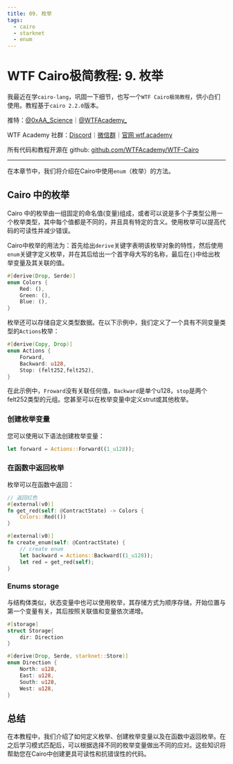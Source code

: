 ```yaml
---
title: 09. 枚举
tags:
  - cairo
  - starknet
  - enum
---
```


# WTF Cairo极简教程: 9. 枚举

我最近在学`cairo-lang`，巩固一下细节，也写一个`WTF Cairo极简教程`，供小白们使用。教程基于`cairo 2.2.0`版本。

推特：[@0xAA_Science](https://twitter.com/0xAA_Science)｜[@WTFAcademy_](https://twitter.com/WTFAcademy_)

WTF Academy 社群：[Discord](https://discord.gg/5akcruXrsk)｜[微信群](https://docs.google.com/forms/d/e/1FAIpQLSe4KGT8Sh6sJ7hedQRuIYirOoZK_85miz3dw7vA1-YjodgJ-A/viewform?usp=sf_link)｜[官网 wtf.academy](https://wtf.academy)

所有代码和教程开源在 github: [github.com/WTFAcademy/WTF-Cairo](https://github.com/WTFAcademy/WTF-Cairo)

---

在本章节中，我们将介绍在Cairo中使用`enum`（枚举）的方法。

## Cairo 中的枚举

Cairo 中的枚举由一组固定的命名值(变量)组成，或者可以说是多个子类型公用一个枚举类型，其中每个值都是不同的，并且具有特定的含义。使用枚举可以提高代码的可读性并减少错误。

Cairo中枚举的用法为：首先给出`derive`关键字表明该枚举对象的特性，然后使用`enum`关键字定义枚举，并在其后给出一个首字母大写的名称，最后在`{}`中给出枚举变量及其关联的值。

```rust
#[derive(Drop, Serde)]
enum Colors { 
    Red: (), 
    Green: (), 
    Blue: (), 
}
```

枚举还可以存储自定义类型数据。在以下示例中，我们定义了一个具有不同变量类型的`Actions`枚举：

```rust
#[derive(Copy, Drop)]
enum Actions { 
    Forward, 
    Backward: u128, 
    Stop: (felt252,felt252),
}
```

在此示例中，`Froward`没有关联任何值，`Backward`是单个u128，`stop`是两个felt252类型的元组。您甚至可以在枚举变量中定义strut或其他枚举。

### 创建枚举变量

您可以使用以下语法创建枚举变量：

```rust
let forward = Actions::Forward((1_u128));
```

### 在函数中返回枚举

枚举可以在函数中返回：

```rust
// 返回红色
#[external(v0)]
fn get_red(self: @ContractState) -> Colors {
    Colors::Red(())
}

#[external(v0)]
fn create_enum(self: @ContractState) {
    // create enum
    let backward = Actions::Backward((1_u128));
    let red = get_red(self);
}
```

### Enums storage

与结构体类似，状态变量中也可以使用枚举，其存储方式为顺序存储，开始位置与第一个变量有关，其后按照关联值和变量依次递增。

```rust
#[storage]
struct Storage{
    dir: Direction
}

#[derive(Drop, Serde, starknet::Store)]
enum Direction {
    North: u128,
    East: u128,
    South: u128,
    West: u128,
}
```

## 总结

在本教程中，我们介绍了如何定义枚举、创建枚举变量以及在函数中返回枚举。在之后学习模式匹配后，可以根据选择不同的枚举变量做出不同的应对。这些知识将帮助您在Cairo中创建更具可读性和抗错误性的代码。
